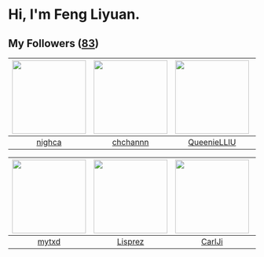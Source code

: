 # Hi, I'm Feng Liyuan.

## My Followers ([83](https://github.com/SunRunAway?tab=followers))

| <img src="https://avatars3.githubusercontent.com/u/1492263?v=4" width="150" height="150" /> | <img src="https://avatars3.githubusercontent.com/u/4281540?v=4" width="150" height="150" /> | <img src="https://avatars2.githubusercontent.com/u/37468107?v=4" width="150" height="150" /> | <img src="https://avatars1.githubusercontent.com/u/10383?v=4" width="150" height="150" /> |
| :-----------------------------------------------------------------------------------------: | :-----------------------------------------------------------------------------------------: | :------------------------------------------------------------------------------------------: | :---------------------------------------------------------------------------------------: |
|                             [nighca](https://github.com/nighca)                             |                           [chchannn](https://github.com/chchannn)                           |                         [QueenieLLIU](https://github.com/QueenieLLIU)                        |                       [shaobin0604](https://github.com/shaobin0604)                       |

| <img src="https://avatars0.githubusercontent.com/u/43415053?v=4" width="150" height="150" /> | <img src="https://avatars0.githubusercontent.com/u/14808551?v=4" width="150" height="150" /> | <img src="https://avatars0.githubusercontent.com/u/10810759?v=4" width="150" height="150" /> | <img src="https://avatars0.githubusercontent.com/u/1070352?v=4" width="150" height="150" /> |
| :------------------------------------------------------------------------------------------: | :------------------------------------------------------------------------------------------: | :------------------------------------------------------------------------------------------: | :-----------------------------------------------------------------------------------------: |
|                               [mytxd](https://github.com/mytxd)                              |                             [Lisprez](https://github.com/Lisprez)                            |                              [CarlJi](https://github.com/CarlJi)                             |                              [b41sh](https://github.com/b41sh)                              |